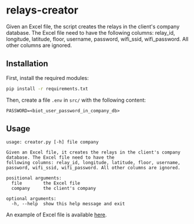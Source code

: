 # relays-creator

Given an Excel file, the script creates the relays in the client's company database.
The Excel file need to have the following columns: relay_id, longitude, latitude, floor, username, password, wifi_ssid, wifi_password. All other columns are ignored.

## Installation

First, install the required modules:

```bash
pip install -r requirements.txt
```

Then, create a file `.env` in `src/` with the following content:

```
PASSWORD=<biot_user_password_in_company_db>
```

## Usage

```
usage: creator.py [-h] file company

Given an Excel file, it creates the relays in the client's company database. The Excel file need to have the
following columns: relay_id, longitude, latitude, floor, username, password, wifi_ssid, wifi_password. All other columns are ignored.

positional arguments:
  file        the Excel file
  company     the client's company

optional arguments:
  -h, --help  show this help message and exit
```

An example of Excel file is available [here](examples/excel.xlsx).
